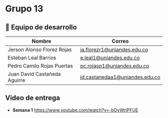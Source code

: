 # Grupo 13

## 👥 Equipo de desarrollo 

| Nombre | Correo |
|--------|--------|
|Jerson Alonso Florez Rojas | ja.florezr1@uniandes.edu.co|
|Esteban Leal Barrios | e.leal1@uniandes.edu.co |
|Pedro Camilo Rojas Puertas | pc.rojasp1@uniandes.edu.co| 
|Juan David Castañeda Aguirre| jd.castanedaa1@uniandes.edu.co|

## Video de entrega
- **Semana 1**
https://www.youtube.com/watch?v=-bOvWrIPFUE


